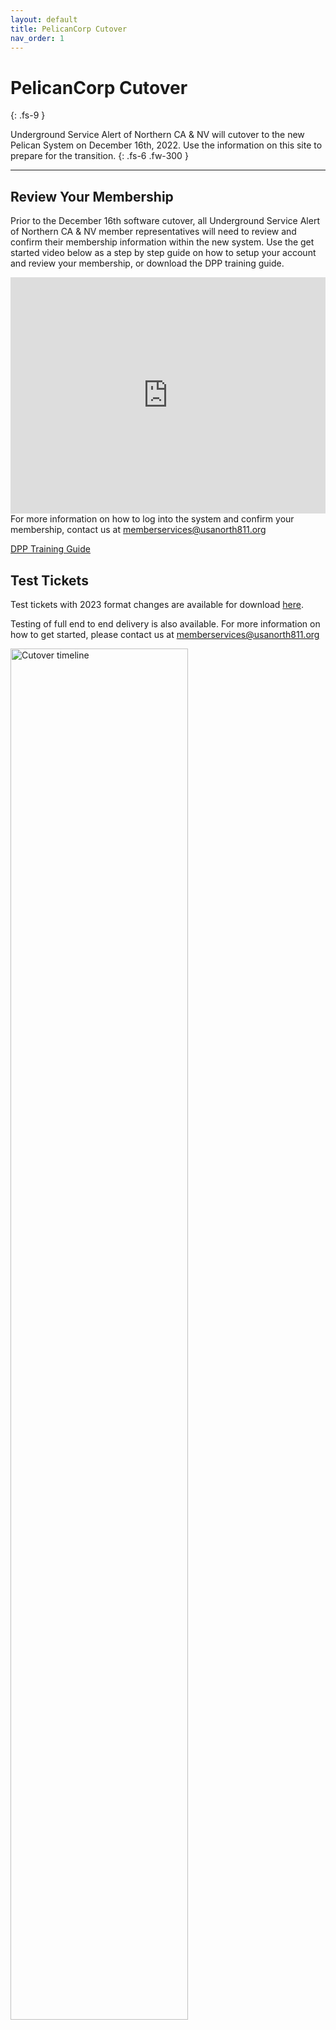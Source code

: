 ```yaml
---
layout: default
title: PelicanCorp Cutover
nav_order: 1
---
```


# PelicanCorp Cutover
{: .fs-9 }

Underground Service Alert of Northern CA & NV will cutover to the new Pelican System on December 16th, 2022. Use the information on this site to prepare for the transition.
{: .fs-6 .fw-300 }

---

## Review Your Membership

Prior to the December 16th software cutover, all Underground Service Alert of Northern CA & NV member representatives will need to review and confirm their membership information within the new system. Use the get started video below as a step by step guide on how to setup your account and review your membership, or download the DPP training guide.
<div style="padding:75% 0 0 0;position:relative;"><iframe src="https://player.vimeo.com/video/755761705?h=581e700307&amp;badge=0&amp;autopause=0&amp;player_id=0&amp;app_id=58479" frameborder="0" allow="autoplay; fullscreen; picture-in-picture" allowfullscreen style="position:absolute;top:0;left:0;width:100%;height:100%;" title="Damage Prevention Portal - Setting up your account"></iframe></div><script src="https://player.vimeo.com/api/player.js"></script>
For more information on how to log into the system and confirm your membership, contact us at <a href="mailto:memberservices@usanorth811.org?subject=DPP%20Login">memberservices@usanorth811.org</a>

<a href="https://usanorth811.github.io/pelicancorp/assets/PDF/MemberRepDPPTrainingDocument.pdf" class="btn mr-4">DPP Training Guide</a>

## Test Tickets
Test tickets with 2023 format changes are available for download [here](/pelicancorp/ticket_delivery/ticket_delivery_options.html). 

Testing of full end to end delivery is also available. For more information on how to get started, please contact us at <a href="mailto:memberservices@usanorth811.org?subject=Test%20Tickets">memberservices@usanorth811.org</a>

<img src="https://usanorth811.org/images/MicrosoftTeams-image-4.png" alt="Cutover timeline" width="75%" > 

# Release Notes

## November 3rd

New
{: .label }
- Created public Positive Response ticket search website
- OneCallAccess Ruler mapping tool updated to include measured distance in feet in addition to miles.
- System updated to allow for new or unlisted addresses to be processed without verification.
- Updated text on ticket confirmation screen (blue box) in OnceCallAccess
- Changed "name of utility/authority" dropdown to remove word "Remarks" from Non-Member Utility option
- Changed field label from Work Type to Type of Work in step 1

Bug Fixes
{: .label .label-yellow}
- Changed step 3 to correctly populate Town/City/Place for area of interest locations
- Updated state selector drop down in DPP to no longer conflict with Projection / Datum field
- Return Trip ticket type removed from NV
- Return Trip ticket type added to CA
- Ticket status filter bug fixed - DamagePreventionPortal
- Updated station code details to allow for phone numbers with extensions
- Authority viewer updated to repair bug not allowing candidate layers to be seen and confirmed in DamagePreventionPortal
- Bug fixed to allow polygons to be visible in DamagePreventionPortal
- Fixed bug that caused name of utility/authority for "Utility value" to not populate

## September 16

New
{: .label }
- [Ticket examples have been updated and contain 2023 format changes](/pelicancorp/ticket_delivery/ticket_delivery_options.html)


## July 26

New
{: .label }
- [Positive response API documentation was updated](/pelicancorp/positive_response/positive_response.html)


## June 7

New
{: .label }
- [Goodnight Summary examples have been added](/pelicancorp/goodnight_summary.html)


## May 19

New
{: .label }
- [California and Nevada examples have been added to the delivery options](/pelicancorp/ticket_delivery/ticket_delivery_options.html)
- [XML Field Comparison Doc has been added to additional documentation](/pelicancorp/additional_documentation.html)
- [Email Whitelisting information has been added](/pelicancorp/email_whitelisting.html)

Updated
{: .label .label-yellow}
- [Newtin input field comparison doc has been updated](/pelicancorp/additional_documentation.html)
- [Data Structure Guide has been updated](/pelicancorp/data_structure_guide.html)

## April 21

New
{: .label }
- [Legacy format has been added as a ticket delivery option](/pelicancorp/ticket_delivery/legacy.html)

Updated
{: .label .label-yellow}
- [Ticket Delivery examples have been updated](/pelicancorp/ticket_delivery/ticket_delivery_options.html)
- [Data Structure Guide has been updated](/pelicancorp/data_structure_guide.html)

## April 20


New
{: .label }
- [Legacy ticket format has been added to the ticket examples](/pelicancorp/ticket_examples/legacy)

Updated
{: .label .label-yellow }
- [Webhook documentation has been expanded](/pelicancorp/ticket_delivery/webhook.html)
- [Webhook option has been added to the ticket delivery matrix](/pelicancorp/ticket_delivery/ticket_delivery_options.html)
- [Definitions in the ticket example glossary have been expanded.](/pelicancorp/ticket_examples/ticket_examples.html)
- [Excavator ticket example has been moved to the Additional Documentation page](/pelicancorp/additional_documentation.html)

Removed
{: .label .label-red }
- The stand alone excavator example page has been removed (consolidated under additional documentation)

## April 19


New
{: .label }

The following items have been added
- [Ticket delivery options and examples](/pelicancorp/ticket_delivery/ticket_delivery_options.html)
- [Webhook documentation](/pelicancorp/ticket_delivery/webhook.html)  
- [Ticket format examples](/pelicancorp/ticket_examples/ticket_examples.html)
- [Positive response API documentation](/pelicancorp/ticket_examples/ticket_examples.html)
- [Data structure guide](/pelicancorp/data_structure_guide.html)
- [Excavator output example](/pelicancorp/excavator_output.html)
- [Norfield and PelicanCorp terminology comparison](/pelicancorp/additional_documentation.html#norfield-current-system-vs-pelican-new-system-terminology)


<span style="display:none">Underground Service Alert of Northern California and Nevada has partnered with PelicanCorp to create an industry leading notification service, enabling us to provide an intuitive and streamlined process while more efficiently handling rising ticket volumes. Our new partnership with PelicanCorp significantly improves our ability to implement leading technologies that will enhance stakeholder education and reduce damages in California and Nevada. Hosted by PelicanCorp in a high-availability cloud environment, this new solution manages all notification tickets from any location, at any time, by leveraging advanced web and mobile-based technologies.</span>

---

## FAQ

### How to use this site
Although we encourage everyone to review all the information available to them, we understand that certain things must be prioritized. Therefore, using the menu on the left (top right if on mobile), you can jump straight to any topic you need. 

We strongly suggest familiarizing yourself with some of the available ticket delivery options as well as the different formats that can be included. Examples of each format are available to you for testing but some of them may be subject to change. Check back here regularly to ensure that you have the most up to date copy of each example ticket.

### What if I'm not a Utility Member?
Most of the information on this site will not pertain to you, however we still encourage you to familiarize yourself with some of the information found under the "Additional Documentation" page where you will find information about the new ticket output and direct field comparisons to the current system.

### Support or Contact

Not finding what you need, or having trouble with this page? Please contact <a href="mailto:memberservices@usanorth811.org?bcc=caleb.woods@usanorth811.org&subject=PelicanCorp%20Documentation%20Help">memberservices@usanorth811.org</a>


